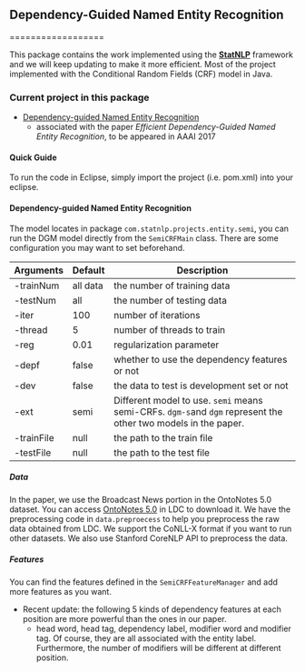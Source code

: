 
## Dependency-Guided Named Entity Recognition
==================

This package contains the work implemented using the [**StatNLP**](http://www.statnlp.org/statnlp-framework) framework and we will keep updating to make it more efficient. Most of the project implemented with the Conditional Random Fields (CRF) model in Java.



### Current project in this package

- [Dependency-guided Named Entity Recognition](#dependency-guided-named-entity-recognition)
  - associated with the paper _Efficient Dependency-Guided Named Entity Recognition_, to be appeared in AAAI 2017




#### Quick Guide

To run the code in Eclipse, simply import the project (i.e. pom.xml) into your eclipse.




#### Dependency-guided Named Entity Recognition

The model locates in package ```com.statnlp.projects.entity.semi```, you can run the DGM model directly from the ```SemiCRFMain``` class. There are some configuration you may want to set beforehand. 

| Arguments  | Default  | Description                              |
| ---------- | -------- | ---------------------------------------- |
| -trainNum  | all data | the number of training data              |
| -testNum   | all      | the number of testing data               |
| -iter      | 100      | number of iterations                     |
| -thread    | 5        | number of threads to train               |
| -reg       | 0.01     | regularization parameter                 |
| -depf      | false    | whether to use the dependency features or not |
| -dev       | false    | the data to test is development set or not |
| -ext       | semi     | Different model to use. ```semi``` means semi-CRFs. ```dgm-s```and ```dgm``` represent the other two models in the paper. |
| -trainFile | null     | the path to the train file               |
| -testFile  | null     | the path to the test file                |

##### Data

In the paper, we use the Broadcast News portion in the OntoNotes 5.0 dataset. You can access [OntoNotes 5.0](https://catalog.ldc.upenn.edu/LDC2013T19) in LDC to download it. We have the preprocessing code in ```data.preproecess``` to help you preprocess the raw data obtained from LDC. We support the CoNLL-X format if you want to run other datasets. We also use Stanford CoreNLP API to preprocess the data. 

##### Features

You can find the features defined in the ```SemiCRFFeatureManager``` and add more features as you want. 
- Recent update: the following 5 kinds of dependency features at each position are more powerful than the ones in our paper.
  - head word, head tag, dependency label, modifier word and modifier tag. Of course, they are all associated with the entity label. Furthermore, the number of modifiers will be different at different position.   
